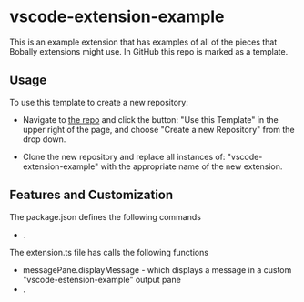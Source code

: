 # vscode-extension-example

This is an example extension that has examples of all of the pieces
that Bobally extensions might use.  In GitHub this repo is marked
as a template.

## Usage

To use this template to create a new repository: 

- Navigate to [the repo](https://github.com/johnpaliotta/vscode-example-extension)
and click the button: "Use this Template" in the upper right of the page, 
and choose "Create a new Repository" from the drop down.

- Clone the new repository and replace all instances of: "vscode-extension-example"
with the appropriate name of the new extension.


## Features and Customization

The package.json defines the following commands

- .

The extension.ts file has calls the following functions

 - messagePane.displayMessage - which displays a message in a custom "vscode-estension-example"
 output pane
 - .